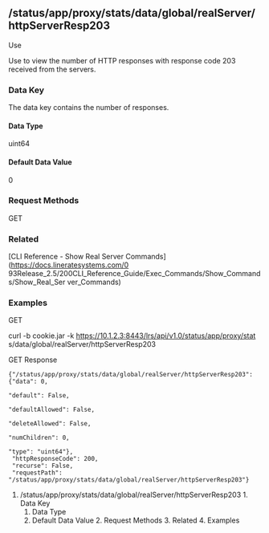 ## /status/app/proxy/stats/data/global/realServer/httpServerResp203

Use

Use to view the number of HTTP responses with response code 203 received from
the servers.

### Data Key

The data key contains the number of responses.

#### Data Type

uint64

#### Default Data Value

0

### Request Methods

GET

### Related

[CLI Reference - Show Real Server Commands](https://docs.lineratesystems.com/0
93Release_2.5/200CLI_Reference_Guide/Exec_Commands/Show_Commands/Show_Real_Ser
ver_Commands)

### Examples

GET

curl -b cookie.jar -k https://10.1.2.3:8443/lrs/api/v1.0/status/app/proxy/stat
s/data/global/realServer/httpServerResp203

GET Response

    
    {"/status/app/proxy/stats/data/global/realServer/httpServerResp203": {"data": 0,
                                                                           "default": False,
                                                                           "defaultAllowed": False,
                                                                           "deleteAllowed": False,
                                                                           "numChildren": 0,
                                                                           "type": "uint64"},
     "httpResponseCode": 200,
     "recurse": False,
     "requestPath": "/status/app/proxy/stats/data/global/realServer/httpServerResp203"}
    

  1. /status/app/proxy/stats/data/global/realServer/httpServerResp203
    1. Data Key
      1. Data Type
      2. Default Data Value
    2. Request Methods
    3. Related
    4. Examples

